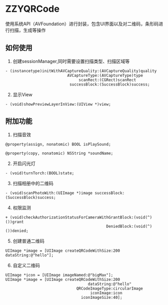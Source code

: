 # ZZYQRCode

使用系统API（AVFoundation）进行封装，包含UI界面以及对二维码，条形码进行扫描，生成等操作

## 如何使用
1. 创建sessionManager,同时需要设置扫描类型、扫描区域等

```objc
- (instancetype)initWithAVCaptureQuality:(AVCaptureQuality)quality
                           AVCaptureType:(AVCaptureType)type
                                scanRect:(CGRect)scanRect
                            successBlock:(SuccessBlock)success;
```

2. 显示View

```objc
- (void)showPreviewLayerInView:(UIView *)view;
```
## 附加功能
1. 扫描音效

```objc
@property(assign, nonatomic) BOOL isPlaySound;

@property(copy, nonatomic) NSString *soundName;
```

2. 开启闪光灯

```objc
- (void)turnTorch:(BOOL)state;
```

3. 扫描相册中的二维码

```objc
- (void)scanPhotoWith:(UIImage *)image successBlock:(SuccessBlock)success;
```

4. 权限监测

```objc
+ (void)checkAuthorizationStatusForCameraWithGrantBlock:(void(^)())grant
                                            DeniedBlock:(void(^)())denied;
```

5. 创建普通二维码

```objc
UIImage *image = [UIImage createQRCodeWithSize:200 dataString:@"hello"];
```

6. 自定义二维码

```objc
UIImage *icon = [UIImage imageNamed:@"bigMax"];
UIImage *image = [UIImage createQRCodeWithSize:200
                                    dataString:@"hello"
                               QRCodeImageType:circularImage
                                     iconImage:icon
                                 iconImageSize:40];
```

